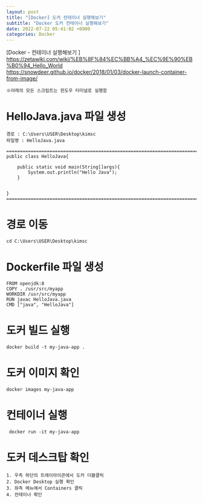 ```yaml
---  
layout: post  
title: "[Docker] 도커 컨테이너 실행해보기"  
subtitle: "Docker 도커 컨테이너 실행해보기"  
date: 2022-07-22 05:41:02 +0900  
categories: Docker  
---  
```

[Docker - 컨테이너 실행해보기 ]   
	https://zetawiki.com/wiki/%EB%8F%84%EC%BB%A4_%EC%9E%90%EB%B0%94_Hello_World  
	https://snowdeer.github.io/docker/2018/01/03/docker-launch-container-from-image/  
  
	※아래의 모든 스크립트는 윈도우 터미널로 실행함  
  
  
# HelloJava.java 파일 생성  
  
	경로 : C:\Users\USER\Desktop\kimsc  
	파일명 : HelloJava.java  
  
	=================================================================================================================  
	public class HelloJava{  
		  
		public static void main(String[]args){  
			System.out.println("Hello Java");  
		}  
  
  
	}  
	=================================================================================================================  
  
# 경로 이동  
	cd C:\Users\USER\Desktop\kimsc  
  
# Dockerfile 파일 생성  
  
	FROM openjdk:8  
	COPY . /usr/src/myapp  
	WORKDIR /usr/src/myapp  
	RUN javac HelloJava.java  
	CMD ["java", "HelloJava"]  
  
  
# 도커 빌드 실행  
	docker build -t my-java-app .  
  
  
# 도커 이미지 확인  
	docker images my-java-app  
  
  
# 컨테이너 실행  
	 docker run -it my-java-app  
	  
  
# 도커 데스크탑 확인  
	1. 우측 하단의 트레이아이콘에서 도커 더블클릭  
	2. Docker Desktop 실행 확인  
	3. 좌측 메뉴에서 Containers 클릭  
	4. 컨테이너 확인  
  
